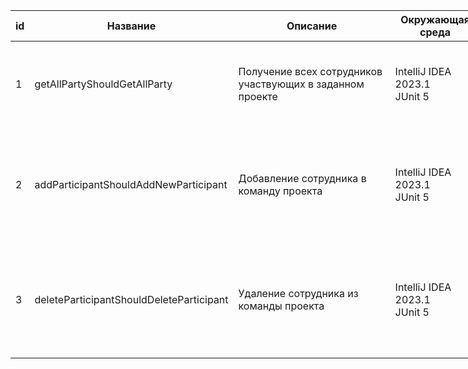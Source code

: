 
<table style="table-layout: fixed; width: 1482px">
<thead>
  <tr>
    <th>id</th>
    <th>Название</th>
    <th>Описание</th>
    <th>Окружающая среда</th>
    <th>Шаги</th>
    <th>Ожидаемый результат</th>
    <th>Фактический результат</th>
    <th>Статус</th>
  </tr>
</thead>
<tbody>
  <tr>
    <td rowspan="3">1</td>
    <td rowspan="3">getAllPartyShouldGetAllParty</td>
    <td rowspan="3">Получение всех сотрудников участвующих в заданном проекте</td>
    <td rowspan="3">IntelliJ IDEA 2023.1<br>JUnit 5</td>
    <td>1. Сгенерировать и записать начальные данные в БД</td>
    <td rowspan="3">Получим команду сотрудников заданного проекта</td>
    <td rowspan="3">Команда сотрудников была получена</td>
    <td rowspan="3">Успешно</td>
  </tr>
  <tr>
    <td>2. Получить команду сотрудников</td>
  </tr>
  <tr>
    <td>3. Проверить результат</td>
  </tr>
  <tr>
    <td rowspan="4">2</td>
    <td rowspan="4">addParticipantShouldAddNewParticipant</td>
    <td rowspan="4">Добавление сотрудника в команду проекта</td>
    <td rowspan="4">IntelliJ IDEA 2023.1<br>JUnit 5<br></td>
    <td>1. Сгенерировать и записать начальные данные в БД</td>
    <td rowspan="4">Сотрудник будет добавлен в команду</td>
    <td rowspan="4">Сотрудник был добавлен в команду</td>
    <td rowspan="4">Успешно</td>
  </tr>
  <tr>
    <td>2. Создать модель добавляемого сотрудника</td>
  </tr>
  <tr>
    <td>3. Добавить сотрудника в команду</td>
  </tr>
  <tr>
    <td>4. Проверить результат</td>
  </tr>
  <tr>
    <td rowspan="4">3</td>
    <td rowspan="4">deleteParticipantShouldDeleteParticipant</td>
    <td rowspan="4">Удаление сотрудника из команды проекта</td>
    <td rowspan="4">IntelliJ IDEA 2023.1<br>JUnit 5 </td>
    <td>1. Сгенерировать и записать начальные данные в БД</td>
    <td rowspan="4">Сотрудник будет удален из команды проекта</td>
    <td rowspan="4">Сотрудник был удален из команды проекта</td>
    <td rowspan="4">Успешно</td>
  </tr>
  <tr>
    <td>2. Создать модель удаляемого сотрудника</td>
  </tr>
  <tr>
    <td>3. Удалить сотрудника из команды</td>
  </tr>
  <tr>
    <td>4. Проверить результат</td>
  </tr>
</tbody>
</table>